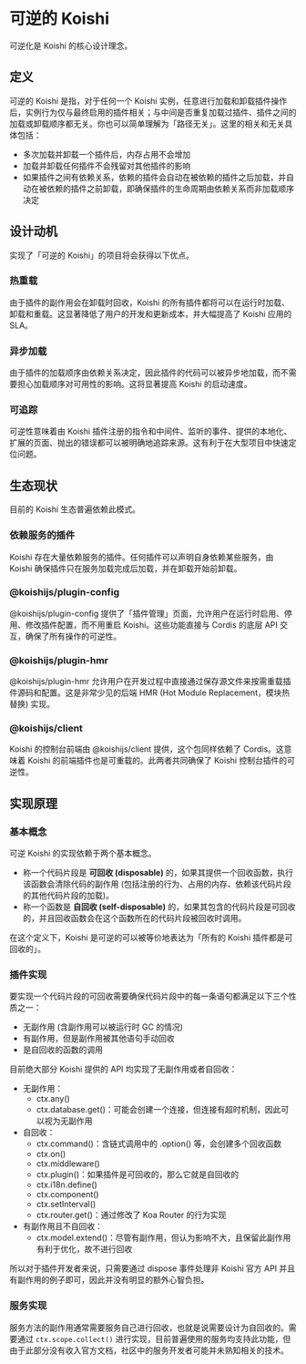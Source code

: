 # 可逆的 Koishi

可逆化是 Koishi 的核心设计理念。

## 定义

可逆的 Koishi 是指，对于任何一个 Koishi 实例，任意进行加载和卸载插件操作后，实例行为仅与最终启用的插件相关；与中间是否重复加载过插件、插件之间的加载或卸载顺序都无关。你也可以简单理解为「路径无关」。这里的相关和无关具体包括：

- 多次加载并卸载一个插件后，内存占用不会增加
- 加载并卸载任何插件不会残留对其他插件的影响
- 如果插件之间有依赖关系，依赖的插件会自动在被依赖的插件之后加载，并自动在被依赖的插件之前卸载，即确保插件的生命周期由依赖关系而非加载顺序决定

## 设计动机

实现了「可逆的 Koishi」的项目将会获得以下优点。

### 热重载

由于插件的副作用会在卸载时回收，Koishi 的所有插件都将可以在运行时加载、卸载和重载。这显著降低了用户的开发和更新成本，并大幅提高了 Koishi 应用的 SLA。

### 异步加载

由于插件的加载顺序由依赖关系决定，因此插件的代码可以被异步地加载，而不需要担心加载顺序对可用性的影响。这将显著提高 Koishi 的启动速度。

### 可追踪

可逆性意味着由 Koishi 插件注册的指令和中间件、监听的事件、提供的本地化、扩展的页面、抛出的错误都可以被明确地追踪来源。这有利于在大型项目中快速定位问题。

## 生态现状

目前的 Koishi 生态普遍依赖此模式。

### 依赖服务的插件

Koishi 存在大量依赖服务的插件。任何插件可以声明自身依赖某些服务，由 Koishi 确保插件只在服务加载完成后加载，并在卸载开始前卸载。

### @koishijs/plugin-config

@koishijs/plugin-config 提供了「插件管理」页面，允许用户在运行时启用、停用、修改插件配置，而不用重启 Koishi。这些功能直接与 Cordis 的底层 API 交互，确保了所有操作的可逆性。

### @koishijs/plugin-hmr

@koishijs/plugin-hmr 允许用户在开发过程中直接通过保存源文件来按需重载插件源码和配置。这是非常少见的后端 HMR (Hot Module Replacement，模块热替换) 实现。

### @koishijs/client

Koishi 的控制台前端由 @koishijs/client 提供，这个包同样依赖了 Cordis。这意味着 Koishi 的前端插件也是可重载的。此两者共同确保了 Koishi 控制台插件的可逆性。

## 实现原理

### 基本概念

可逆 Koishi 的实现依赖于两个基本概念。

- 称一个代码片段是 **可回收 (disposable)** 的，如果其提供一个回收函数，执行该函数会清除代码的副作用 (包括注册的行为、占用的内存、依赖该代码片段的其他代码片段的加载)。
- 称一个函数是 **自回收 (self-disposable)** 的，如果其包含的代码片段是可回收的，并且回收函数会在这个函数所在的代码片段被回收时调用。

在这个定义下，Koishi 是可逆的可以被等价地表达为「所有的 Koishi 插件都是可回收的」。

### 插件实现

要实现一个代码片段的可回收需要确保代码片段中的每一条语句都满足以下三个性质之一：

- 无副作用 (含副作用可以被运行时 GC 的情况)
- 有副作用，但是副作用被其他语句手动回收
- 是自回收的函数的调用

目前绝大部分 Koishi 提供的 API 均实现了无副作用或者自回收：

- 无副作用：
  - ctx.any()
  - ctx.database.get()：可能会创建一个连接，但连接有超时机制，因此可以视为无副作用
- 自回收：
  - ctx.command()：含链式调用中的 .option() 等，会创建多个回收函数
  - ctx.on()
  - ctx.middleware()
  - ctx.plugin()：如果插件是可回收的，那么它就是自回收的
  - ctx.i18n.define()
  - ctx.component()
  - ctx.setInterval()
  - ctx.router.get()：通过修改了 Koa Router 的行为实现
- 有副作用且不自回收：
  - ctx.model.extend()：尽管有副作用，但认为影响不大，且保留此副作用有利于优化，故不进行回收

所以对于插件开发者来说，只需要通过 dispose 事件处理非 Koishi 官方 API 并且有副作用的例子即可，因此并没有明显的额外心智负担。

### 服务实现

服务方法的副作用通常需要服务自己进行回收，也就是说需要设计为自回收的。需要通过 `ctx.scope.collect()` 进行实现，目前普遍使用的服务均支持此功能，但由于此部分没有收入官方文档，社区中的服务开发者可能并未熟知相关的技术。


<!-- ## 对比

### 可逆与正交

为了确保服务 API 的可逆性，通常需要对服务进行正交化设计。

### 可逆与零占用

可逆本身与零占用无关，但是可逆与零占用共同组成了热更新的基石。

### 可逆与 0dt

可逆并未实现 0dt，但热更新最大限度地减少了用户在生产环境下的重启次数，客观上增加了 SLA。 -->

